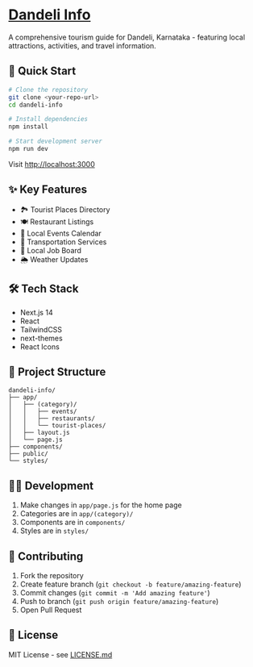 # [Dandeli Info](https://dandeli-info.vercel.app)

A comprehensive tourism guide for Dandeli, Karnataka - featuring local attractions, activities, and travel information.

## 🚀 Quick Start

```bash
# Clone the repository
git clone <your-repo-url>
cd dandeli-info

# Install dependencies
npm install

# Start development server
npm run dev
```

Visit [http://localhost:3000](http://localhost:3000)

## ✨ Key Features

- 🏞️ Tourist Places Directory
- 🍽️ Restaurant Listings
- 📅 Local Events Calendar
- 🚗 Transportation Services
- 💼 Local Job Board
- 🌦️ Weather Updates

## 🛠️ Tech Stack

- Next.js 14
- React
- TailwindCSS
- next-themes
- React Icons

## 📁 Project Structure

```
dandeli-info/
├── app/
│   ├── (category)/
│   │   ├── events/
│   │   ├── restaurants/
│   │   └── tourist-places/
│   ├── layout.js
│   └── page.js
├── components/
├── public/
└── styles/
```

## 🧑‍💻 Development

1. Make changes in `app/page.js` for the home page
2. Categories are in `app/(category)/`
3. Components are in `components/`
4. Styles are in `styles/`

## 🤝 Contributing

1. Fork the repository
2. Create feature branch (`git checkout -b feature/amazing-feature`)
3. Commit changes (`git commit -m 'Add amazing feature'`)
4. Push to branch (`git push origin feature/amazing-feature`)
5. Open Pull Request

## 📝 License

MIT License - see [LICENSE.md](LICENSE.md)
